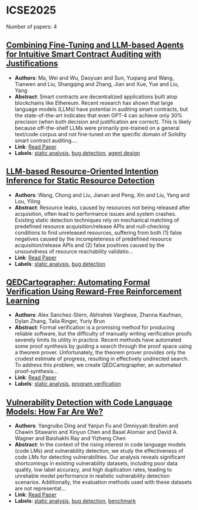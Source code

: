 # ICSE2025

Number of papers: 4

## [Combining Fine-Tuning and LLM-based Agents for Intuitive Smart Contract Auditing with Justifications](paper_4.md)
- **Authors**: Ma, Wei and Wu, Daoyuan and Sun, Yuqiang and Wang, Tianwen and Liu, Shangqing and Zhang, Jian and Xue, Yue and Liu, Yang
- **Abstract**: Smart contracts are decentralized applications built atop blockchains like Ethereum. Recent research has shown that large language models (LLMs) have potential in auditing smart contracts, but the state-of-the-art indicates that even GPT-4 can achieve only 30% precision (when both decision and justification are correct). This is likely because off-the-shelf LLMs were primarily pre-trained on a general text/code corpus and not fine-tuned on the specific domain of Solidity smart contract auditing....
- **Link**: [Read Paper](https://arxiv.org/pdf/2403.16073)
- **Labels**: [static analysis](../../labels/static_analysis.md), [bug detection](../../labels/bug_detection.md), [agent design](../../labels/agent_design.md)


## [LLM-based Resource-Oriented Intention Inference for Static Resource Detection](paper_3.md)
- **Authors**: Wang, Chong and Liu, Jianan and Peng, Xin and Liu, Yang and Lou, Yiling
- **Abstract**: Resource leaks, caused by resources not being released after acquisition, often lead to performance issues and system crashes. Existing static detection techniques rely on mechanical matching of predefined resource acquisition/release APIs and null-checking conditions to find unreleased resources, suffering from both (1) false negatives caused by the incompleteness of predefined resource acquisition/release APIs and (2) false positives caused by the unsoundness of resource reachability validatio...
- **Link**: [Read Paper](https://arxiv.org/abs/2311.04448)
- **Labels**: [static analysis](../../labels/static_analysis.md), [bug detection](../../labels/bug_detection.md)


## [QEDCartographer: Automating Formal Verification Using Reward-Free Reinforcement Learning](paper_1.md)
- **Authors**: Alex Sanchez-Stern, Abhishek Varghese, Zhanna Kaufman, Dylan Zhang, Talia Ringer, Yuriy Brun
- **Abstract**: Formal verification is a promising method for producing reliable software, but the difficulty of manually writing verification proofs severely limits its utility in practice. Recent methods have automated some proof synthesis by guiding a search through the proof space using a theorem prover. Unfortunately, the theorem prover provides only the crudest estimate of progress, resulting in effectively undirected search. To address this problem, we create QEDCartographer, an automated proof-synthesis...
- **Link**: [Read Paper](https://arxiv.org/abs/2408.09237)
- **Labels**: [static analysis](../../labels/static_analysis.md), [program verification](../../labels/program_verification.md)


## [Vulnerability Detection with Code Language Models: How Far Are We?](paper_2.md)
- **Authors**: Yangruibo Ding and Yanjun Fu and Omniyyah Ibrahim and Chawin Sitawarin and Xinyun Chen and Basel Alomair and David A. Wagner and Baishakhi Ray and Yizheng Chen
- **Abstract**: In the context of the rising interest in code language models (code LMs) and vulnerability detection, we study the effectiveness of code LMs for detecting vulnerabilities. Our analysis reveals significant shortcomings in existing vulnerability datasets, including poor data quality, low label accuracy, and high duplication rates, leading to unreliable model performance in realistic vulnerability detection scenarios. Additionally, the evaluation methods used with these datasets are not representat...
- **Link**: [Read Paper](https://doi.org/10.48550/arXiv.2403.18624)
- **Labels**: [static analysis](../../labels/static_analysis.md), [bug detection](../../labels/bug_detection.md), [benchmark](../../labels/benchmark.md)

